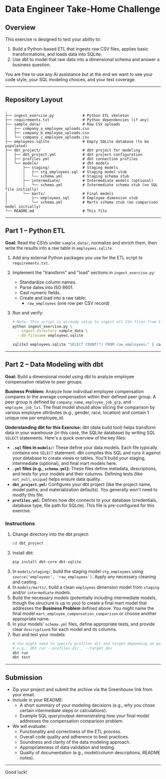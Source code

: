 # Data Engineer Take-Home Challenge

## Overview

This exercise is designed to test your ability to:
1. Build a Python-based ETL that ingests raw CSV files, applies basic transformations, and loads data into SQLite.
2. Use dbt to model that raw data into a dimensional schema and answer a business question.

You are free to use any AI assistance but at the end we want to see your code style, your SQL modeling choices, and your test coverage.

---

## Repository Layout

```
.
├── ingest_exercise.py             # Python ETL skeleton
├── requirements.txt               # Python dependencies (if any)
├── sample_data/                   # Raw CSV uploads
│   ├── company_a_employee_uploads.csv
│   ├── company_b_employee_uploads.csv
│   └── company_c_employee_uploads.csv
├── employees.sqlite               # Empty SQLite database (to be populated)
├── dbt_project/                   # dbt project for modeling
│   ├── dbt_project.yml            # dbt project configuration
│   ├── profiles.yml               # dbt connection profiles
│   └── models/                    # dbt models
│       ├── staging/               # Staging models
│       │   ├── stg_employees.sql  # Staging model stub
│       │   └── schema.yml         # Staging schema stub
│       ├── intermediate/          # Intermediate models (optional)
│       │   └── schema.yml         # Intermediate schema stub (no SQL file initially)
│       └── marts/                 # Final models
│           ├── employees.sql      # Employee dimension stub
│           └── schema.yml         # Marts schema stub (no comparison model initially)
└── README.md                      # This file
```

---

## Part 1 – Python ETL

**Goal:** Read the CSVs under `sample_data/`, normalize and enrich them, then write the results into a raw table in `employees.sqlite`.

1. Add any external Python packages you use for the ETL script to `requirements.txt`.
2. Implement the "transform" and "load" sections in `ingest_exercise.py`:
   - Standardize column names.
   - Parse dates into ISO 8601.
   - Cast numeric fields.
   - Create and load into a raw table:
     - `raw_employees` (one row per CSV record)

3. Run and verify:
    ```bash
    # Note: This script is already setup to ingest all CSV files from the specified directory.
    python ingest_exercise.py \
      --ingest-directory sample_data \
      --db-filename employees.sqlite

    sqlite3 employees.sqlite "SELECT COUNT(*) FROM raw_employees;" | cat
    ```

---

## Part 2 – Data Modeling with dbt

**Goal:** Build a dimensional model using dbt to analyze employee compensation relative to peer groups.

**Business Problem:**
Analyze how individual employee compensation compares to the average compensation within their defined peer group.
A peer group is defined by `company_name`, `employee_job_grp`, and `employee_job_lvl`.
The final model should allow slicing the comparison by various employee attributes (e.g., gender, race, location) and contain 1 unique row per employee_id. 

**Understanding dbt for this Exercise:**
dbt (data build tool) helps transform data in your warehouse (in this case, the SQLite database) by writing SQL `SELECT` statements. Here's a quick overview of the key files:
*   **`.sql` files in `models/`:** These define your data models. Each file typically contains one `SELECT` statement. dbt compiles this SQL and runs it against your database to create views or tables. You'll build your staging, intermediate (optional), and final mart models here.
*   **`.yml` files (e.g., `schema.yml`):** These files define metadata, descriptions, and tests for your models and their columns. Defining tests (like `not_null`, `unique`) helps ensure data quality.
*   **`dbt_project.yml`:** Configures your dbt project (like the project name, model paths, and materialization defaults). You generally won't need to modify this file.
*   **`profiles.yml`:** Defines how dbt connects to your database (credentials, database type, file path for SQLite). This file is pre-configured for this exercise.

### Instructions

1. Change directory into the dbt project:
    ```bash
    cd dbt_project
    ```
2. Install dbt:
    ```bash
    pip install dbt-core dbt-sqlite
    ```
3. In `models/staging/`, build the staging model `stg_employees` using `source('employees', 'raw_employees')`. Apply any necessary cleaning and casting.
4. In `models/marts/`, build a clean `employees` dimension model from `staging` and/or `intermediate` models.
5. Build the necessary models (potentially including intermediate models, though the structure is up to you) to create a final mart model that addresses the **Business Problem** defined above. You might name the final model `mart_employee_compensation_comparison` or choose another appropriate name.
6. In your models' `schema.yml` files, define appropriate tests, and provide clear `description`s for each model and its columns.
7. Run and test your models:
    ```bash
    # You might need to specify profiles dir and target depending on your setup
    # e.g., dbt run --profiles-dir . --target dev
    dbt run
    dbt test
    ```

---

## Submission

- Zip your project and submit the archive via the Greenhouse link from your email.
- Include in your README:
  - A short summary of your modeling decisions (e.g., why you chose certain intermediate steps or calculations).
  - Example SQL query/output demonstrating how your final model addresses the compensation comparison problem.
- We will evaluate:
  - Functionality and correctness of the ETL process.
  - Overall code quality and adherence to best practices.
  - Soundness and clarity of the data modeling approach.
  - Appropriateness of data validation and testing.
  - Quality of documentation (e.g., model/column descriptions, README notes).

---

Good luck!
